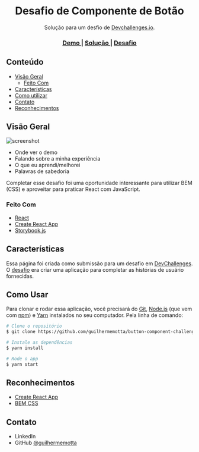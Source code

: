 <h1 align="center">Desafio de Componente de Botão</h1>

<div align="center">
  Solução para um desfio de <a href="http://devchallenges.io" target="_blank">Devchallenges.io</a>.
</div>

<div align="center">
  <h3>
    <a href="https://guilhermemotta.github.io/button-component-challenge">
      Demo
    </a>
    <span> | </span>
    <a href="https://github.com/guilhermemotta/button-component-challenge">
      Solução
    </a>
    <span> | </span>
    <a href="https://devchallenges.io/challenges/ohgVTyJCbm5OZyTB2gNY">
      Desafio
    </a>
  </h3>
</div>

<!-- INDICE -->

## Conteúdo
- [Visão Geral](#visao-geral)
  - [Feito Com](#feito-com)
- [Características](#caracteristicas)
- [Como utilizar](#comofaz)
- [Contato](#contato)
- [Reconhecimentos](#reconhecimentos)

<!-- VISÃO GERAL -->

## Visão Geral

![screenshot](https://user-images.githubusercontent.com/16707738/92399059-5716eb00-f132-11ea-8b14-bcacdc8ec97b.png)

- Onde ver o demo
- Falando sobre a minha experiência
- O que eu aprendi/melhorei
- Palavras de sabedoria

Completar esse desafio foi uma oportunidade interessante para utilizar BEM (CSS) e aproveitar para praticar React com JavaScript.

### Feito Com

<!-- Seção que lista as ferramentas utilizadas para construir o projeto -->

- [React](https://reactjs.org/)
- [Create React App](https://github.com/facebook/create-react-app)
- [Storybook.js](https://storybook.js.org/)

## Características

<!-- Lista de características na aplicação ou seguir o template. Não compartilhar o figma aqui -->

Essa página foi criada como submissão para um desafio em [DevChallenges](https://devchallenges.io/challenges). O [desafio](https://devchallenges.io/challenges/ohgVTyJCbm5OZyTB2gNY) era criar uma aplicação para completar as histórias de usuário fornecidas.

## Como Usar

Para clonar e rodar essa aplicação, você precisará do [Git](https://git-scm.com), [Node.js](https://nodejs.org/en/download) (que vem com [npm](http://npmjs.com)) e [Yarn](https://classic.yarnpkg.com) instalados no seu computador. Pela linha de comando:

```bash
# Clone o repositório
$ git clone https://github.com/guilhermemotta/button-component-challenge

# Instale as dependências
$ yarn install

# Rode o app
$ yarn start
```

## Reconhecimentos

<!-- Essa seção deve listar qualquer artigo ou add-on/plugin que ajudaram a completar esse projeto. -->

- [Create React App](https://github.com/facebook/create-react-app)
- [BEM CSS](http://getbem.com/)

## Contato

<!-- - Github Pages - [] -->
- LinkedIn [](https:)
- GitHub [@guilhermemotta](https://{github.com/guilhermemotta})